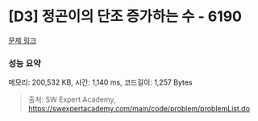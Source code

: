 # [D3] 정곤이의 단조 증가하는 수 - 6190 

[문제 링크](https://swexpertacademy.com/main/code/problem/problemDetail.do?contestProbId=AWcPjEuKAFgDFAU4) 

### 성능 요약

메모리: 200,532 KB, 시간: 1,140 ms, 코드길이: 1,257 Bytes



> 출처: SW Expert Academy, https://swexpertacademy.com/main/code/problem/problemList.do